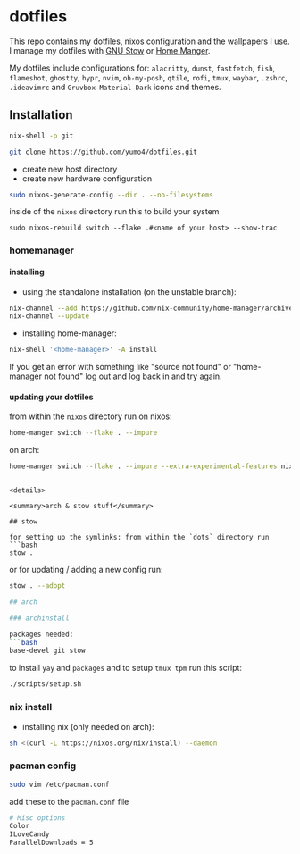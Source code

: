 # dotfiles

This repo contains my dotfiles, nixos configuration and the wallpapers I use.
I manage my dotfiles with [GNU Stow](https://www.gnu.org/software/stow/) or [Home Manger](https://nix-community.github.io/home-manager/).

My dotfiles include configurations for: `alacritty`, `dunst`, `fastfetch`, `fish`, `flameshot`, `ghostty`, `hypr`, `nvim`, `oh-my-posh`, `qtile`, `rofi`, `tmux`, `waybar`, `.zshrc`, `.ideavimrc` and `Gruvbox-Material-Dark` icons and themes.

## Installation
```bash
nix-shell -p git
```
```bash
git clone https://github.com/yumo4/dotfiles.git
```
- create new host directory
- create new hardware configuration
```bash
sudo nixos-generate-config --dir . --no-filesystems
```
inside of the `nixos` directory run this to build your system
```bah
sudo nixos-rebuild switch --flake .#<name of your host> --show-trac
```
### homemanager
#### installing 
- using the standalone installation (on the unstable branch):
```bash
nix-channel --add https://github.com/nix-community/home-manager/archive/master.tar.gz home-manager
nix-channel --update
```
- installing home-manager:
```bash
nix-shell '<home-manager>' -A install
```
If you get an error with something like "source not found" or "home-manager not found" log out and log back in and try again.
#### updating your dotfiles
from within the `nixos` directory run
on nixos:
```bash
home-manger switch --flake . --impure
```
on arch:
```bash
home-manger switch --flake . --impure --extra-experimental-features nix-command --extra-experimental-features flakes
```

```

<details>

<summary>arch & stow stuff</summary>

## stow

for setting up the symlinks: from within the `dots` directory run
```bash
stow .
```
or for updating / adding a new config run:
```bash
stow . --adopt

## arch

### archinstall

packages needed:
```bash
base-devel git stow
```
to install `yay` and `packages` and to setup `tmux tpm` run this script:
```bash
./scripts/setup.sh
```

### nix install

- installing nix (only needed on arch):
```bash
sh <(curl -L https://nixos.org/nix/install) --daemon
```

### pacman config

```bash
sudo vim /etc/pacman.conf
```
add these to the `pacman.conf` file
```bash
# Misc options
Color
ILoveCandy
ParallelDownloads = 5
```
</details>
